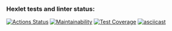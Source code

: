 ### Hexlet tests and linter status:

[![Actions Status](https://github.com/kate-savinkova/frontend-project-46/workflows/hexlet-check/badge.svg)](https://github.com/kate-savinkova/frontend-project-46/actions)
[![Maintainability](https://api.codeclimate.com/v1/badges/266253386d1a93c2cb92/maintainability)](https://codeclimate.com/github/kate-savinkova/frontend-project-46/maintainability)
[![Test Coverage](https://api.codeclimate.com/v1/badges/266253386d1a93c2cb92/test_coverage)](https://codeclimate.com/github/kate-savinkova/frontend-project-46/test_coverage)
[![asciicast](https://asciinema.org/a/ZIMELoVH7nTDPTOjoFU4pz2we.svg)](https://asciinema.org/a/ZIMELoVH7nTDPTOjoFU4pz2we)
